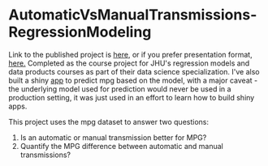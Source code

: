 # AutomaticVsManualTransmissions-RegressionModeling

Link to the published project is [here](https://rpubs.com/kevinroche22/TransmissionEffectsAnalysis), or if you prefer presentation format, [here.](https://rpubs.com/kevinroche22/TransmissionEffectsPresentation) Completed as the course project for JHU's regression models and data products courses as part of their data science specialization. I've also built a shiny [app](https://kevinroche22.shinyapps.io/mpgPredictionShinyApp/) to predict mpg based on the model, with a major caveat - the underlying model used for prediction would never be used in a production setting, it was just used in an effort to learn how to build shiny apps.

This project uses the mpg dataset to answer two questions:
1. Is an automatic or manual transmission better for MPG?
2. Quantify the MPG difference between automatic and manual transmissions?
